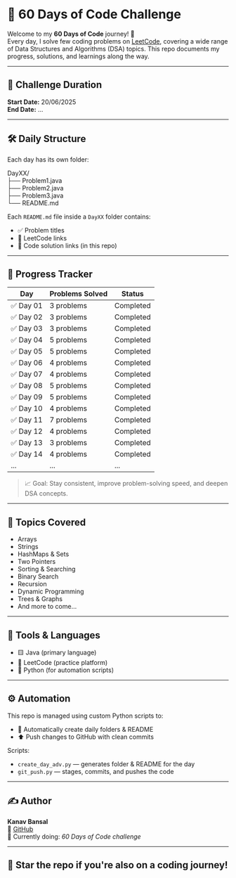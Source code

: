 # 🧠 60 Days of Code Challenge

Welcome to my **60 Days of Code** journey! 🚀  
Every day, I solve few coding problems on [LeetCode](https://leetcode.com), covering a wide range of Data Structures and Algorithms (DSA) topics. This repo documents my progress, solutions, and learnings along the way.

---

## 📅 Challenge Duration

**Start Date:** 20/06/2025  
**End Date:** ...

---

## 🛠️ Daily Structure

Each day has its own folder:

DayXX/  
├── Problem1.java  
├── Problem2.java  
├── Problem3.java  
└── README.md  

Each `README.md` file inside a `DayXX` folder contains:
- ✅ Problem titles
- 🔗 LeetCode links
- 🧩 Code solution links (in this repo)

---

## 📌 Progress Tracker

| Day | Problems Solved | Status |
|-----|------------------|--------|
| ✅ Day 01 | 3 problems | Completed |
| ✅ Day 02 |  3 problems | Completed |
| ✅ Day 03 |  3 problems | Completed |
| ✅ Day 04 |  5 problems | Completed |
| ✅ Day 05 |  5 problems | Completed |
| ✅ Day 06 |  4 problems | Completed |
| ✅ Day 07 |  4 problems | Completed |
| ✅ Day 08 |  5 problems | Completed |
| ✅ Day 09 |  5 problems | Completed |
| ✅ Day 10 |  4 problems | Completed |
| ✅ Day 11 |  7 problems | Completed |
| ✅ Day 12 |  4 problems | Completed |
| ✅ Day 13 |  3 problems | Completed |
| ✅ Day 14 |  4 problems | Completed |
| ... | ... | ... |

> 📈 Goal: Stay consistent, improve problem-solving speed, and deepen DSA concepts.

---

## 🧠 Topics Covered

- Arrays
- Strings
- HashMaps & Sets
- Two Pointers
- Sorting & Searching
- Binary Search
- Recursion
- Dynamic Programming
- Trees & Graphs
- And more to come...

---

## 🔧 Tools & Languages

- 🟨 Java (primary language)
- 📘 LeetCode (practice platform)
- 🐍 Python (for automation scripts)

---

## ⚙️ Automation

This repo is managed using custom Python scripts to:
- 📂 Automatically create daily folders & README
- ⬆️ Push changes to GitHub with clean commits

Scripts:
- `create_day_adv.py` — generates folder & README for the day
- `git_push.py` — stages, commits, and pushes the code

---

## ✍️ Author

**Kanav Bansal**  
🔗 [GitHub](https://github.com/Bansalkanav84)  
📅 Currently doing: *60 Days of Code challenge*

---

## 🌟 Star the repo if you're also on a coding journey!
